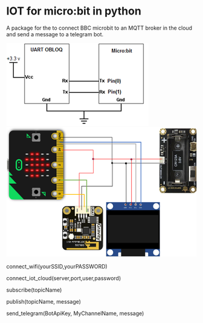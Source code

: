 # IOT for micro:bit in python

A package for the to connect BBC microbit to an MQTT broker in the cloud and send a message to a telegram bot.

![logo](https://github.com/mimidbe/IOT-for-micro-bit-in-python/blob/main/images/schema.png)
![logo](https://github.com/mimidbe/IOT-for-micro-bit-in-python/blob/main/images/circuit.png)


connect_wifi(yourSSID,yourPASSWORD)

connect_iot_cloud(server,port,user,password)

subscribe(topicName)

publish(topicName, message)

send_telegram(BotApiKey, MyChannelName, message)

